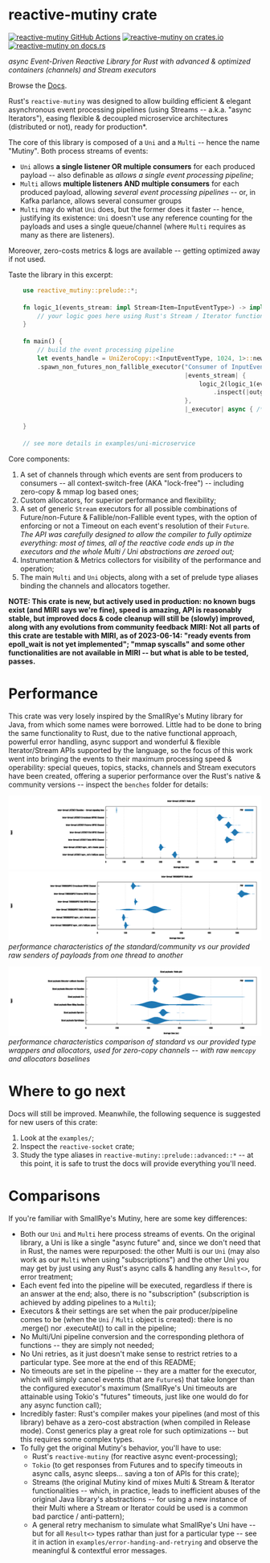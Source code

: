 # reactive-mutiny crate

[gh-image]: https://github.com/zertyz/reactive-mutiny/workflows/Rust/badge.svg
[gh-checks]: https://github.com/zertyz/reactive-mutiny/actions/workflows/rust.yml
[cratesio-image]: https://img.shields.io/crates/v/reactive-mutiny.svg
[cratesio]: https://crates.io/crates/reactive-mutiny
[docsrs-image]: https://docs.rs/reactive-mutiny/badge.svg
[docsrs]: https://docs.rs/reactive-mutiny

[![reactive-mutiny GitHub Actions][gh-image]][gh-checks]
[![reactive-mutiny on crates.io][cratesio-image]][cratesio]
[![reactive-mutiny on docs.rs][docsrs-image]][docsrs]

*async Event-Driven Reactive Library for Rust with advanced & optimized containers (channels) and Stream executors*

Browse the [Docs][docsrs].

Rust's `reactive-mutiny` was designed to allow building efficient & elegant asynchronous event processing pipelines (using
Streams -- a.k.a. "async Iterators"), easing flexible & decoupled microservice architectures (distributed or not), ready for production*.

The core of this library is composed of a `Uni` and a `Multi` -- hence the name "Mutiny". Both process streams of events:
  - `Uni` allows **a single listener OR multiple consumers** for each produced payload -- also definable as *allows a single event processing pipeline*;
  - `Multi` allows **multiple listeners AND multiple consumers** for each produced payload, allowing *several event processing pipelines*
    -- or, in Kafka parlance, allows several consumer groups
  - `Multi` may do what `Uni` does, but the former does it faster -- hence, justifying its existence: `Uni` doesn't use any
    reference counting for the payloads and uses a single queue/channel (where `Multi` requires as many as there are listeners).

Moreover, zero-costs metrics & logs are available -- getting optimized away if not used.

Taste the library in this excerpt:

```rust
    use reactive_mutiny::prelude::*;

    fn logic_1(events_stream: impl Stream<Item=InputEventType>) -> impl Stream<Item=OutputEventType> {
        // your logic goes here using Rust's Stream / Iterator functions
    }

    fn main() {
        // build the event processing pipeline
        let events_handle = UniZeroCopy::<InputEventType, 1024, 1>::new()
        .spawn_non_futures_non_fallible_executor("Consumer of InputEventType and issiuer of OutputEventType",
                                                 |events_stream| {
                                                     logic_2(logic_1(events_stream))
                                                         .inspect(|outgoing_event| send(outgoing_event))
                                                 },
                                                 |_executor| async { /* on-close logic */ });

    }

    // see more details in examples/uni-microservice
```

Core components:
  1) A set of channels through which events are sent from producers to consumers -- all context-switch-free (AKA "lock-free") -- including zero-copy & mmap log based ones;
  2) Custom allocators, for superior performance and flexibility;
  3) A set of generic `Stream` executors for all possible combinations of Future/non-Future & Fallible/non-Fallible event types, with the option of enforcing or not a Timeout on each event's resolution of their `Future`. *The API was carefully designed to allow the compiler to fully optimize everything: most of times, all of the reactive code ends up in the executors and the whole Multi / Uni abstractions are zeroed out;*
  4) Instrumentation & Metrics collectors for visibility of the performance and operation;
  5) The main `Multi` and `Uni` objects, along with a set of prelude type aliases binding the channels and allocators together.


**NOTE: This crate is new, but actively used in production: no known bugs exist (and MIRI says we're fine), speed is amazing, API is reasonably stable, but improved docs & code cleanup will still be (slowly) improved, along with any evolutions from community feedback**
**MIRI: Not all parts of this crate are testable with MIRI, as of 2023-06-14: "ready events from epoll_wait is not yet implemented"; "mmap syscalls" and some other functionalities are not available in MIRI -- but what is able to be tested, passes.**


# Performance

This crate was very losely inspired by the SmallRye's Mutiny library for Java, from which some names were borrowed.
Little had to be done to bring the same functionality to Rust, due to the native functional approach, powerful error
handling, async support and wonderful & flexible Iterator/Stream APIs supported by the language, so the focus of this work went into
bringing the events to their maximum processing speed & operability: special queues, topics, stacks, channels and Stream executors have
been created, offering a superior performance over the Rust's native & community versions -- inspect the `benches` folder for details:

![reactive-mutiny's channels latencies](screenshots/channels_latencies.png)
![reactive-mutiny's channels throughput](screenshots/channels_throughput.png)
*performance characteristics of the standard/community vs our provided raw senders of payloads from one thread to another*

![reactive-mutiny's allocators & type wrappers](screenshots/allocators_and_type_wrappers.png)
*performance characteristics comparison of standard vs our provided type wrappers and allocators, used for zero-copy channels -- with raw `memcopy` and allocators baselines*

# Where to go next

Docs will still be improved. Meanwhile, the following sequence is suggested for new users of this crate:
  1) Look at the `examples/`;
  2) Inspect the `reactive-socket` crate;
  3) Study the type aliases in `reactive-mutiny::prelude::advanced::*` -- at this point, it is safe to trust the docs will provide everything you'll need. 

# Comparisons

If you're familiar with SmallRye's Mutiny, here are some key differences:
  - Both our `Uni` and `Multi` here process streams of events. On the original library, a Uni is like a single
    "async future" and, since we don't need that in Rust, the names were repurposed: the other Multi is our `Uni` (may also work as our `Multi` when using "subscriptions")
    and the other Uni you may get by just using any Rust's async calls & handling any `Result<>`, for error treatment;
  - Each event fed into the pipeline will be executed, regardless if there is an answer at the end; also, there is no "subscription"
    (subscription is achieved by adding pipelines to a `Multi`);
  - Executors & their settings are set when the pair producer/pipeline comes to be (when the `Uni` / `Multi` object is created): there
    is no .merge() nor .executeAt() to call in the pipeline;
  - No Multi/Uni pipeline conversion and the corresponding plethora of functions -- they are simply not needed;
  - No Uni retries, as it just doesn't make sense to restrict retries to a particular type. See more at the end of this README;
  - No timeouts are set in the pipeline -- they are a matter for the executor, which will simply cancel events (that are `Future`s) that take longer than the configured executor's maximum
    (SmallRye's Uni timeouts are attainable using Tokio's "futures" timeouts, just like one would do for any async function call);
  - Incredibly faster: Rust's compiler makes your pipelines (and most of this library) behave as a zero-cost abstraction (when compiled in Release mode). Const generics play a great
    role for such optimizations -- but this requires some complex types.
  - To fully get the original Mutiny's behavior, you'll have to use:
    - Rust's `reactive-mutiny` (for reactive async event-processing);
    - `Tokio` (to get responses from Futures and to specify timeouts in async calls, async sleeps... saving a ton of APIs for this crate);
    - Streams (the original Mutiny kind of mixes Multi & Stream & Iterator functionalities -- which, in practice, leads to inefficient abuses of
      the original Java library's abstractions -- for using a new instance of their Multi where a Stream or Iterator could be used is a common bad parctice / anti-pattern);
    - A general retry mechanism to simulate what SmallRye's Uni have -- but for all `Result<>` types rathar than just for a particular type --
      see it in action in `examples/error-handing-and-retrying` and observe the meaningful & contextful error messages.
